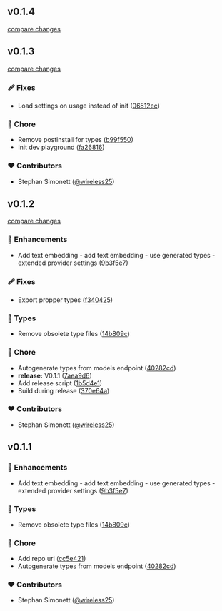 
## v0.1.4

[compare changes](https://github.com/wireless25/infomaniak-ai-provider/compare/list...v0.1.4)

## v0.1.3

[compare changes](https://github.com/wireless25/infomaniak-ai-provider/compare/v0.1.2...v0.1.3)

### 🩹 Fixes

- Load settings on usage instead of init ([06512ec](https://github.com/wireless25/infomaniak-ai-provider/commit/06512ec))

### 🏡 Chore

- Remove postinstall for types ([b99f550](https://github.com/wireless25/infomaniak-ai-provider/commit/b99f550))
- Init dev playground ([fa26816](https://github.com/wireless25/infomaniak-ai-provider/commit/fa26816))

### ❤️ Contributors

- Stephan Simonett ([@wireless25](https://github.com/wireless25))

## v0.1.2

[compare changes](https://github.com/wireless25/infomaniak-ai-provider/compare/v0.1.1...v0.1.2)

### 🚀 Enhancements

- Add text embedding - add text embedding - use generated types - extended provider settings ([9b3f5e7](https://github.com/wireless25/infomaniak-ai-provider/commit/9b3f5e7))

### 🩹 Fixes

- Export propper types ([f340425](https://github.com/wireless25/infomaniak-ai-provider/commit/f340425))

### 🌊 Types

- Remove obsolete type files ([14b809c](https://github.com/wireless25/infomaniak-ai-provider/commit/14b809c))

### 🏡 Chore

- Autogenerate types from models endpoint ([40282cd](https://github.com/wireless25/infomaniak-ai-provider/commit/40282cd))
- **release:** V0.1.1 ([7aea9d6](https://github.com/wireless25/infomaniak-ai-provider/commit/7aea9d6))
- Add release script ([1b5d4e1](https://github.com/wireless25/infomaniak-ai-provider/commit/1b5d4e1))
- Build during release ([370e64a](https://github.com/wireless25/infomaniak-ai-provider/commit/370e64a))

### ❤️ Contributors

- Stephan Simonett ([@wireless25](https://github.com/wireless25))

## v0.1.1


### 🚀 Enhancements

- Add text embedding - add text embedding - use generated types - extended provider settings ([9b3f5e7](https://github.com/wireless25/infomaniak-ai-provider/commit/9b3f5e7))

### 🌊 Types

- Remove obsolete type files ([14b809c](https://github.com/wireless25/infomaniak-ai-provider/commit/14b809c))

### 🏡 Chore

- Add repo url ([cc5e421](https://github.com/wireless25/infomaniak-ai-provider/commit/cc5e421))
- Autogenerate types from models endpoint ([40282cd](https://github.com/wireless25/infomaniak-ai-provider/commit/40282cd))

### ❤️ Contributors

- Stephan Simonett ([@wireless25](https://github.com/wireless25))

